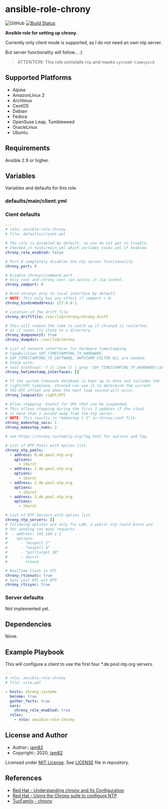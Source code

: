 # ansible-role-chrony

![GitHub](https://img.shields.io/github/license/jam82/ansible-role-chrony) [![Build Status](https://travis-ci.org/jam82/ansible-role-chrony.svg?branch=main)](https://travis-ci.org/jam82/ansible-role-chrony)

**Ansible role for setting up chrony.**

Currently only client mode is supported, as I do not need an own ntp server.

But server functionality will follow... :)

> ATTENTION: This role uninstalls `ntp` and masks `systemd-timesyncd`.

## Supported Platforms

- Alpine
- AmazonLinux 2
- Archlinux
- CentOS
- Debian
- Fedora
- OpenSuse Leap, Tumbleweed
- OracleLinux
- Ubuntu

## Requirements

Ansible 2.9 or higher.

## Variables

Variables and defaults for this role.

### defaults/main/client.yml

### Cient defaults

```yaml
---
# role: ansible-role-chrony
# file: defaults/client.yml

# The role is disabled by default, so you do not get in trouble.
# Checked in tasks/main.yml which includes tasks.yml if enabled.
chrony_role_enabled: false

# Port 0 completely disables the ntp server functionality
chrony_port: 0

# Disable chronyc/command port.
# Only root and chrony user can access it via socket.
chrony_cmdport: 0

# Bind chronyc only to local interface by default.
# NOTE: This only has any effect if cmdport > 0.
chrony_bindcmdaddress: 127.0.0.1

# Location of the drift file
chrony_driftfile: /var/lib/chrony/chrony.drift

# This will reduce the time to catch up if chronyd is restarted,
# as it saves its state to a directory.
chrony_dumponexit: true
chrony_dumpdir: /var/lib/chrony

# List of network interfaces for hardware timestamping
# Capabilities SOF_TIMESTAMPING_TX_HARDWARE,
# SOF_TIMESTAMPING_TX_SOFTWARE, HWTSTAMP_FILTER_ALL are needed.
# Check with:
# test $(ethtool -T {{ item }} | grep 'SOF_TIMESTAMPING_TX_HARDWARE\|SOF_TIMESTAMPING_TX_SOFTWARE\|HWTSTAMP_FILTER_ALL' | wc -l) == 3 && echo OK || echo NOK
chrony_hwtimestamp_interfaces: []

# If the system timezone database is kept up to date and includes the
# right/UTC timezone, chronyd can use it to determine the current
# TAI-UTC offset and when the next leap second will occur.
chrony_leapsectz: right/UTC

# Allow stepping. Useful for VMs that can be suspended.
# This allows stepping during the first 3 updates if the clock
# is more than 1 second away from the ntp server.
# NOTE: This results in "makestep 1 3" in chrony.conf file.
chrony_makestep_secs: 1
chrony_makestep_nums: 3

# see https://chrony.tuxfamily.org/faq.html for options and faq.

# List of NTP Pools with option list.
chrony_ntp_pools:
  - address: 0.de.pool.ntp.org
    options:
      - iburst
  - address: 1.de.pool.ntp.org
    options:
      - iburst
  - address: 2.de.pool.ntp.org
    options:
      - iburst
  - address: 3.de.pool.ntp.org
    options:
      - iburst

# List of NTP Servers with option list.
chrony_ntp_servers: []
# following options are only for LAN, a public ntp could block you
# for sending too many requests.
#  - address: 192.168.1.1
#    options:
#      - "minpoll 2"
#      - "maxpoll 4"
#      - "polltarget 30"
#      - iburst
#      - xleave

# RealTime Clock in UTC
chrony_rtconutc: true
# Sync your RTC wit NTP
chrony_rtcsync: true
```

### Server defaults

Not implemented yet.

## Dependencies

None.

## Example Playbook

This will configure a client to use the first four *.de.pool.ntp.org servers.

```yaml
---
# role: ansible-role-chrony
# file: site.yml

- hosts: chrony_systems
  become: true
  gather_facts: true
  vars:
    chrony_role_enabled: true
  roles:
    - role: ansible-role-chrony
```

## License and Author

- Author:: [jam82](https://github.com/jam82/)
- Copyright:: 2020, [jam82](https://github.com/jam82/)

Licensed under [MIT License](https://opensource.org/licenses/MIT).
See [LICENSE](https://github.com/jam82/ansible-role-chrony/blob/master/LICENSE) file in repository.

## References

- [Red Hat - Understanding chrony and Its Configuration](https://access.redhat.com/documentation/en-us/red_hat_enterprise_linux/7/html/system_administrators_guide/sect-understanding_chrony_and-its_configuration)
- [Red Hat - Using the Chrony suite to configure NTP](https://access.redhat.com/documentation/en-us/red_hat_enterprise_linux/8/html/configuring_basic_system_settings/using-chrony-to-configure-ntp)
- [TuxFamily - chrony](https://chrony.tuxfamily.org/faq.html#_must_i_specify_servers_by_ip_address_if_dns_is_not_available_on_chronyd_start)
